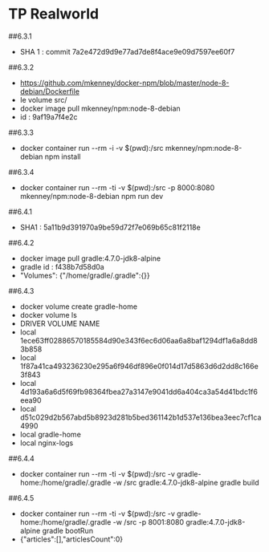 # TP Realworld

##6.3.1

 * SHA 1 : commit 7a2e472d9d9e77ad7de8f4ace9e09d7597ee60f7

##6.3.2

 * https://github.com/mkenney/docker-npm/blob/master/node-8-debian/Dockerfile
 * le volume src/
 * docker image pull mkenney/npm:node-8-debian
 * id : 9af19a7f4e2c

##6.3.3 
 
 * docker container run --rm -i -v $(pwd):/src mkenney/npm:node-8-debian npm install
 
##6.3.4 

 * docker container run --rm -ti -v $(pwd):/src -p 8000:8080 mkenney/npm:node-8-debian npm run dev

##6.4.1

 * SHA1 : 5a11b9d391970a9be59d72f7e069b65c81f2118e

##6.4.2

 * docker image pull gradle:4.7.0-jdk8-alpine
 * gradle id : f438b7d58d0a
 * "Volumes": {"/home/gradle/.gradle":{}}

##6.4.3

 * docker volume create gradle-home
 * docker volume ls
 * DRIVER              VOLUME NAME
  * local               1ece63ff02886570185584d90e343f6ec6d06aa6a8baf1294df1a6a8dd83b858
  * local               1f87a41ca493236230e295a6f946df896e0f014d17d5863d6d2dd8c166e3f843
  * local               4d193a6a6d5f69fb98364fbea27a3147e9041dd6a404ca3a54d41bdc1f6eea90
  * local               d51c029d2b567abd5b8923d281b5bed361142b1d537e136bea3eec7cf1ca4990
  * local               gradle-home
  * local               nginx-logs

##6.4.4

 * docker container run --rm -ti -v $(pwd):/src -v gradle-home:/home/gradle/.gradle -w /src gradle:4.7.0-jdk8-alpine gradle build

##6.4.5

 * docker container run --rm -ti -v $(pwd):/src -v gradle-home:/home/gradle/.gradle -w /src -p 8001:8080 gradle:4.7.0-jdk8-alpine gradle bootRun
 * {"articles":[],"articlesCount":0}

